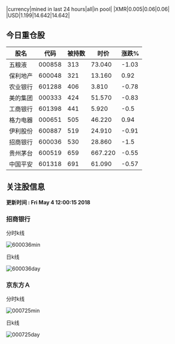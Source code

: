 |currency|mined in last 24 hours|all|in pool|
|XMR|0.005|0.06|0.06|
|USD|1.199|14.642|14.642|

## 今日重仓股 

|股名|代码|被持数|时价|涨跌%|
|---|---|---|---|---|
|五粮液|000858|313|73.040|-1.03|
|保利地产|600048|321|13.160|0.92|
|农业银行|601288|406|3.810|-0.78|
|美的集团|000333|424|51.570|-0.83|
|工商银行|601398|441|5.920|-0.5|
|格力电器|000651|505|46.220|0.94|
|伊利股份|600887|519|24.910|-0.91|
|招商银行|600036|530|28.860|-1.5|
|贵州茅台|600519|659|667.220|-0.55|
|中国平安|601318|691|61.090|-0.57|

## 关注股信息
**更新时间 : Fri May  4 12:00:15 2018**
### 招商银行 
分时k线

![600036min](http://image.sinajs.cn/newchart/min/n/sh600036.gif)

日k线

![600036day](http://image.sinajs.cn/newchart/daily/n/sh600036.gif)

### 京东方Ａ 
分时k线

![000725min](http://image.sinajs.cn/newchart/min/n/sz000725.gif)

日k线

![000725day](http://image.sinajs.cn/newchart/daily/n/sz000725.gif)
